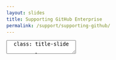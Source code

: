 ```yaml
---
layout: slides
title: Supporting GitHub Enterprise
permalink: /support/supporting-github/
---
```


<textarea id="source">
  class: title-slide

  <span class="mega-octicon octicon-mark-github"></span>
  <h1>Supporting GitHub Enterprise</h1>

  <footer>
    <div class="octicon-spacer"><span class="octicon octicon-logo-github"></span><span class="tagline">how people build software</span></div>
  </footer>
  ---
  class: title-top

  #Supporting GitHub Enterprise

  <div class="container">
    <div class="row">
      <div class="col-md-6">
        <div class="card">
          <div class="card-block">
            <div class="card-img-top text-left"><span class="mega-octicon octicon-checklist"></span><strong>&nbsp;Support Agenda:</strong></div>
            <ul class="card-text">
              <li>GitHub Enterprise Appliance</li>
              <li>Site Admins</li>
              <li>Gathering Support Bundles and Diagnostics</li>
              <li>Integrations and WebHooks</li>
              <li>Documentation and Resources</li>
            </ul>
          </div>
        </div>
      </div>
      <div class="col-md-6">
        <div class="card">
          <div class="card-block">
            <div class="card-img-top text-left"><span class="mega-octicon octicon-checklist"></span><strong>&nbsp;Support Agenda - Deep Dive:</strong></div>
            <ul class="card-text">
              <li>GitHub Enterprise Appliance Deep-Dive</li>
              <li>Management Console</li>
              <li>Reading Support Bundles and Diagnostics</li>
              <li>Understanding webhooks, API, and apps</li>
              <li>Upgrading GitHub Enterprise</li>
            </ul>
          </div>
        </div>
      </div>
    </div>
    <div class="row">
      <div class="col-md-12">
        <div class="card">
          <div class="card-block">
            <div class="card-img-top text-left"><span class="mega-octicon octicon-checklist"></span><strong>&nbsp;Sustainable Support and Best Practices</strong></div>
            <ul class="card-text">
              <li>GitHub's Support Structure</li>
              <li>Creating a Knowledge Base</li>
              <li>Escalating tickets and issues</li>
            </ul>
          </div>
        </div>
      </div>
    </div>
  </div>

  <footer>
    <div class="octicon-spacer"><span class="octicon octicon-logo-github"></span><span class="tagline">how people build software</span></div>
  </footer>
  ---
  class: title-slide

  <span class="mega-octicon octicon-mark-github"></span>
  <h1>The GitHub Appliance</h1>

  <footer>
    <div class="octicon-spacer"><span class="octicon octicon-logo-github"></span><span class="tagline">how people build software</span></div>
  </footer>
  ---
  class: title-top

  # GitHub Enterprise Appliance

  <div class="container">
    <div class="row">
      <div class="col-md-12">
        <div class="card">
          <div class="card-block">
            <div class="card-img-top text-left"><span class="mega-octicon octicon-checklist"></span><strong>&nbsp;The GitHub Appliance</strong></div>
            <ul class="card-text">
            </ul>
          </div>
        </div>
      </div>
    </div>
    <div class="row">
      <div class="col-md-6">
        <div class="card">
          <div class="card-block">
            <div class="card-img-top text-left"><span class="mega-octicon octicon-checklist"></span><strong>&nbsp;About</strong></div>
            <ul class="card-text">
              <li>Virtual image built on Linux delivered as a single appliance</li>
              <li>All necessary services and processes all held within</li>
              <li>Consistent experience from support perspective</li>
              <li>Maintenance of customer appliances supported by IBM DevOps Team</li>
              <li>Current release (May 2016) Enterprise 2.6</li>
            </ul>
          </div>
        </div>
      </div>
      <div class="col-md-6">
        <div class="card">
          <div class="card-block">
            <div class="card-img-top text-left"><span class="mega-octicon octicon-checklist"></span><strong>&nbsp;L1 Responsibilities</strong></div>
            <ul class="card-text">
            <li>Monitoring the appliance(s)</li>
            <li>Gathering Support Bundles and Diangnostics</li> 
            <li>Working with customers to enabling/disabling users on the appliance</li>
            <li>Enabling/disabling features on the appliance</li>
            <li>Running reports for our customers</li>
            <li>Being the face of GitHub at IBM!</li>
            </ul>
          </div>
        </div>
      </div>
    </div>
  </div>

   <footer>
    <div class="octicon-spacer"><span class="octicon octicon-logo-github"></span><span class="tagline">how people build software</span></div>
  </footer>
  
  ---
  class: title-top

  # GitHub Enterprise Appliance - Deep Dive

  <div class="container">
    <div class="row">
      <div class="col-md-12">
        <div class="card">
          <div class="card-block">
            <div class="card-img-top text-left"><span class="mega-octicon octicon-checklist"></span><strong>&nbsp;Appliance Deep Dive</strong></div>
            <ul class="card-text">
            <li>Note: Information up-to-date as of May 2016</li>
            </ul>
          </div>
        </div>
      </div>
    </div>
    <div class="row">
      <div class="col-md-6">
        <div class="card">
          <div class="card-block">
            <div class="card-img-top text-left"><span class="mega-octicon octicon-checklist"></span><strong>&nbsp;Appliance Deep Dive</strong></div>
            <ul class="card-text">
            <li>Server based on Ubuntu Server 12.04 LTS</li>
            <li>Two filesystems: User and Application, logically separated</li>
            <li>Variety of internal monitoring systems in place to feed external SNMP monitoring</li>
            <li>GitHub Enterprise is patched and updated regularly, pro-active</li>
            <li>Major releases every 3-4 months</li>
            </ul>
          </div>
        </div>
      </div>
      <div class="col-md-6">
        <div class="card">
          <div class="card-block">
            <div class="card-img-top text-left"><span class="mega-octicon octicon-checklist"></span><strong>&nbsp;Appliance Deep Dive</strong></div>
            <ul class="card-text">
            <li>A variety of TCP/UDP protocols</li>
            <li>Monitoring set up via SNMP (+collectd)</li>
            <li>GitLFS optionally supported</li>
            <li>Robust backup-utilities available to backup customer data</li>
            <li>Proxy server support available (Useful if customer is VIP'ing to Bluemix)</li>
            </ul>
          </div>
        </div>
      </div>
    </div>
  </div>

  <footer>
    <div class="octicon-spacer"><span class="octicon octicon-logo-github"></span><span class="tagline">how people build software</span></div>
  </footer>
  ---
  class: title-slide

  <span class="mega-octicon octicon-mark-github"></span>
  <h1>Site Admin and Management Console</h1>

  <footer>
    <div class="octicon-spacer"><span class="octicon octicon-logo-github"></span><span class="tagline">how people build software</span></div>
  </footer>
  ---
  class: title-top

  # Site Admin

  <div class="container">
    <div class="row">
      <div class="col-md-12">
        <div class="card">
          <div class="card-block">
            <div class="card-img-top text-left"><span class="mega-octicon octicon-checklist"></span><strong>&nbsp;Site Admin</strong></div>
            <ul class="card-text">
            </ul>
          </div>
        </div>
      </div>
    </div>
    <div class="row">
      <div class="col-md-6">
        <div class="card">
          <div class="card-block">
            <div class="card-img-top text-left"><span class="mega-octicon octicon-checklist"></span><strong>&nbsp;Features</strong></div>
            <ul class="card-text">
            <li>Used to manage the GitHub Enterprise installation</li>
            <li>Audit Logging for activity on the instance </li>
            <li>Run Reports to gather user, org and repository metrics</li>
            <li>Indexing gives view into ElasticSearch internal custer</li>
            <li>Manage custom applications that access the instance</li>
            </ul>
          </div>
        </div>
      </div>
      <div class="col-md-6">
        <div class="card">
          <div class="card-block">
            <div class="card-img-top text-left"><span class="mega-octicon octicon-checklist"></span><strong>&nbsp;Features</strong></div>
            <ul class="card-text">
            <li>File Storage - See usage, and GitLFS store</li>
            <li>Admin Center - Manage global settings</li>
            <li>Manage/Invite/Suspend Users</li>
            <li>Promote/Remove users at Site Admins</li>
            <li>Enterprise Admin API exposes some of these features</li>
            </ul>
          </div>
        </div>
      </div>
    </div>
  </div>

  <footer>
    <div class="octicon-spacer"><span class="octicon octicon-logo-github"></span><span class="tagline">how people build software</span></div>
  </footer>
  ---
  class: title-top

  # Site Admin

  <div class="container">
    <div class="row">
      <div class="col-md-12">
        <div class="card">
          <div class="card-block">
            <div class="card-img-top text-left"><span class="mega-octicon octicon-checklist"></span><strong>&nbsp;Management Console</strong></div>
            <ul class="card-text">
            </ul>
          </div>
        </div>
      </div>
    </div>
    <div class="row">
      <div class="col-md-6">
        <div class="card">
          <div class="card-block">
            <div class="card-img-top text-left"><span class="mega-octicon octicon-checklist"></span><strong>&nbsp;Features</strong></div>
            <ul class="card-text">
            <li>Used to manage high-level GitHub Enterprise Settings</li>
            <li>Managed by IBM Bluemix Support</li>
            <li>Manage Shell Access for Admins</li>
            <li>Configure DNS/NTP/IdP</li>
            <li>Check for Updates</li>
            </ul>
          </div>
        </div>
      </div>
      <div class="col-md-6">
        <div class="card">
          <div class="card-block">
            <div class="card-img-top text-left"><span class="mega-octicon octicon-checklist"></span><strong>&nbsp;Features</strong></div>
            <ul class="card-text">
            <li>Monitoring Dashboard</li>
            <li>Maintenance Mode</li>
            <li>GitHub Pages Accessibility</li>
            <li>Subdomain Isolation</li>
            <li>Enable log/collectd forwarding</li>
            </ul>
          </div>
        </div>
      </div>
    </div>
  </div>

  <footer>
    <div class="octicon-spacer"><span class="octicon octicon-logo-github"></span><span class="tagline">how people build software</span></div>
  </footer>
  ---
  class: title-slide

  <span class="mega-octicon octicon-mark-github"></span>
  <h1>Support Bundles and Diagnostics</h1>

  <footer>
    <div class="octicon-spacer"><span class="octicon octicon-logo-github"></span><span class="tagline">how people build software</span></div>
  </footer>
  ---
  class: title-top

  # Support Bundles

  <div class="container">
    <div class="row">
      <div class="col-md-12">
        <div class="card">
          <div class="card-block">
            <div class="card-img-top text-left"><span class="mega-octicon octicon-checklist"></span><strong>&nbsp;Support Bundles</strong></div>
            <ul class="card-text">
            </ul>
          </div>
        </div>
      </div>
    </div>
    <div class="row">
      <div class="col-md-6">
        <div class="card">
          <div class="card-block">
            <div class="card-img-top text-left"><span class="mega-octicon octicon-checklist"></span><strong>&nbsp;Use Cases</strong></div>
            <ul class="card-text">
            <li>Key for troubleshooting the appliance</li>
            <li>Sometimes user's issues will be system based</li>
            <li>Will need when escalating to L2/GitHub</li>
            <li>Useful to become comfortable with core components</li>
            <li>Determining webhook/polling issues</li>
            <li>Helpful to share with customer</li>
            </ul>
          </div>
        </div>
      </div>
      <div class="col-md-6">
        <div class="card">
          <div class="card-block">
            <div class="card-img-top text-left"><span class="mega-octicon octicon-checklist"></span><strong>&nbsp;How to Gather</strong></div>
            <ul class="card-text">
            <li>Two ways</li>
            <li>From Staff Tools -> Support</li>
            <li>From command line: 'ghe-support-bundle'</li>
            <li>Can take several minutes to gather and compile</li>
            <li>On large appliances, can be several hundred megs in size</li>
            </ul>
          </div>
        </div>
      </div>
    </div>
  </div>

   <footer>
    <div class="octicon-spacer"><span class="octicon octicon-logo-github"></span><span class="tagline">how people build software</span></div>
   </footer>
  ---
  class: title-top

  # Diagnostics

  <div class="container">
    <div class="row">
      <div class="col-md-12">
        <div class="card">
          <div class="card-block">
            <div class="card-img-top text-left"><span class="mega-octicon octicon-checklist"></span><strong>&nbsp;Diagnostics</strong></div>
            <ul class="card-text">
            </ul>
          </div>
        </div>
      </div>
    </div>
    <div class="row">
      <div class="col-md-6">
        <div class="card">
          <div class="card-block">
            <div class="card-img-top text-left"><span class="mega-octicon octicon-checklist"></span><strong>&nbsp;Use Cases</strong></div>
            <ul class="card-text">
            <li>Key for troubleshooting the appliance</li>
            <li>Finding performance issues</li>
            <li>Report on core components</li>
            <li>Logfile size reporting</li>
            </ul>
          </div>
        </div>
      </div>
      <div class="col-md-6">
        <div class="card">
          <div class="card-block">
            <div class="card-img-top text-left"><span class="mega-octicon octicon-checklist"></span><strong>&nbsp;How to Gather</strong></div>
            <ul class="card-text">
            <li>Two ways</li>
            <li>http(s)://(INSTANCENAME)/setup/diagnostics</li>
            <li>From command line: 'ghe-diagnostics'</li>
            <li>Can take several minutes to gather and compile</li>
            <li>Great for providing to L2/GitHub for escalation</li>
            </ul>
          </div>
        </div>
      </div>
    </div>
  </div>

    <footer>
    <div class="octicon-spacer"><span class="octicon octicon-logo-github"></span><span class="tagline">how people build software</span></div>
    </footer>
  ---
  class: title-slide

  <span class="mega-octicon octicon-mark-github"></span>
  <h1>Reading Support Bundles and Diagnostics</h1>

  <footer>
    <div class="octicon-spacer"><span class="octicon octicon-logo-github"></span><span class="tagline">how people build software</span></div>
  </footer>
  ---
  class: title-top

  # Deconstructing Support Bundles

  <div class="container">
    <div class="row">
      <div class="col-md-12">
        <div class="card">
          <div class="card-block">
            <div class="card-img-top text-left"><span class="mega-octicon octicon-checklist"></span><strong>&nbsp;Support Bundles</strong></div>
            <ul class="card-text">
            </ul>
          </div>
        </div>
      </div>
    </div>
    <div class="row">
      <div class="col-md-6">
        <div class="card">
          <div class="card-block">
            <div class="card-img-top text-left"><span class="mega-octicon octicon-checklist"></span><strong>&nbsp;What bundles contain</strong></div>
            <ul class="card-text">
            <li>Metadata and Diagnostics of GHE</li>
            <li>System logs</li>
            <li>Services supporting GHE</li>
            <li>Apps supporting the platform</li>
            <li>Database logging</li>
            </ul>
          </div>
        </div>
      </div>
      <div class="col-md-6">
        <div class="card">
          <div class="card-block">
            <div class="card-img-top text-left"><span class="mega-octicon octicon-checklist"></span><strong>&nbsp;Notable Logs</strong></div>
            <ul class="card-text">
            <li>babeld.log</li>
            <li>exceptions.log</li>
            <li>production.log</li>
            <li>gitauth.log</li>
            <li>auth.log</li>
            <li>resque.log</li>
            <li>audit.log</li>
            </ul>
          </div>
        </div>
      </div>
    </div>
  </div>

    <footer>
    <div class="octicon-spacer"><span class="octicon octicon-logo-github"></span><span class="tagline">how people build software</span></div>
    </footer>
  ---
  class: title-top

  # Deconstructing Diagnostics

  <div class="container">
    <div class="row">
      <div class="col-md-12">
        <div class="card">
          <div class="card-block">
            <div class="card-img-top text-left"><span class="mega-octicon octicon-checklist"></span><strong>&nbsp;Diagnostics</strong></div>
            <ul class="card-text">
            </ul>
          </div>
        </div>
      </div>
    </div>
    <div class="row">
      <div class="col-md-6">
        <div class="card">
          <div class="card-block">
            <div class="card-img-top text-left"><span class="mega-octicon octicon-checklist"></span><strong>&nbsp;What they contain</strong></div>
            <ul class="card-text">
            <li>Lightweight compared to support bunlde</li>
            <li>Appliance Performance Snapshot</li>
            <li>Licensing information</li>
            <li>Various system/network settings</li>
            <li>Infrastructure settings related to the VM</li>
            </ul>
          </div>
        </div>
      </div>
      <div class="col-md-6">
        <div class="card">
          <div class="card-block">
            <div class="card-img-top text-left"><span class="mega-octicon octicon-checklist"></span><strong>&nbsp;Considerations</strong></div>
            <ul class="card-text">
            <li>Good for auditing the instance</li>
            <li>See customer utilization</li>
            <li>Audit the license count</li>
            <li>GitHub (L3) may request periodically</li>
            <li>Customer probably won't request</li>
            </ul>
          </div>
        </div>
      </div>
    </div>
  </div>
  
    <footer>
    <div class="octicon-spacer"><span class="octicon octicon-logo-github"></span><span class="tagline">how people build software</span></div>
    </footer>
  ---
  class: title-slide

  <span class="mega-octicon octicon-mark-github"></span>
  <h1>Integrations+Webhooks, The GitHub API, and custom applications</h1>

  <footer>
    <div class="octicon-spacer"><span class="octicon octicon-logo-github"></span><span class="tagline">how people build software</span></div>
  </footer>
  ---
  class: title-top

  # Integrations

  <div class="container">
    <div class="row">
      <div class="col-md-12">
        <div class="card">
          <div class="card-block">
            <div class="card-img-top text-left"><span class="mega-octicon octicon-checklist"></span><strong>&nbsp;Integrations</strong></div>
            <ul class="card-text">
            </ul>
          </div>
        </div>
      </div>
    </div>
    <div class="row">
      <div class="col-md-6">
        <div class="card">
          <div class="card-block">
            <div class="card-img-top text-left"><span class="mega-octicon octicon-checklist"></span><strong>&nbsp;Reasons Why</strong></div>
            <ul class="card-text">
            <li>Continous Integration</li>
            <li>Project Management</li>
            <li>ChatOps</li>
            <li>Approval gates</li>
            <li>Accelerate work in IDEs</li>
            </ul>
          </div>
        </div>
      </div>
      <div class="col-md-6">
        <div class="card">
          <div class="card-block">
            <div class="card-img-top text-left"><span class="mega-octicon octicon-checklist"></span><strong>&nbsp;Setting up integrations</strong></div>
            <ul class="card-text">
            <li>Simple and straightforward</li>
            <li>Organization vs Repository</li>
            <li>Standardized format for messaging</li>
            <li>Easy to re-trigger messaging</li>
            <li>Easy to setup authentication</li>
            </ul>
          </div>
        </div>
      </div>
    </div>
  </div> 
   <footer>
    <div class="octicon-spacer"><span class="octicon octicon-logo-github"></span><span class="tagline">how people build software</span></div>
   </footer>
  ---
  class: title-top

  # WebHooks

  <div class="container">
    <div class="row">
      <div class="col-md-12">
        <div class="card">
          <div class="card-block">
            <div class="card-img-top text-left"><span class="mega-octicon octicon-checklist"></span><strong>&nbsp;WebHooks</strong></div>
            <ul class="card-text">
            </ul>
          </div>
        </div>
      </div>
    </div>
    <div class="row">
      <div class="col-md-6">
        <div class="card">
          <div class="card-block">
            <div class="card-img-top text-left"><span class="mega-octicon octicon-checklist"></span><strong>&nbsp;Reasons Why</strong></div>
            <ul class="card-text">
            <li>Trigger on event criteria</li>
            <li>Help enforce quality</li>
            <li>Auditing for large files</li>
            <li>Assist in scanning code after the commit</li>
            <li>Infrastructure automation</li>
            </ul>
          </div>
        </div>
      </div>
      <div class="col-md-6">
        <div class="card">
          <div class="card-block">
            <div class="card-img-top text-left"><span class="mega-octicon octicon-checklist"></span><strong>&nbsp;Anatomy</strong></div>
            <ul class="card-text">
            <li>JSON formatted</li>
            <li>Always delivered via HTTP POST</li>
            <li>Split between headers and payload</li>
            <li>Headers "X-GitHub" contain SHA and event type</li>
            <li>Payload mix of git and GitHub data</li>
            </ul>
          </div>
        </div>
      </div>
    </div>
  </div>
  <footer>
    <div class="octicon-spacer"><span class="octicon octicon-logo-github"></span><span class="tagline">how people build software</span></div>
   </footer>
  ---
  class: title-top

  # The GitHub API

  <div class="container">
    <div class="row">
      <div class="col-md-12">
        <div class="card">
          <div class="card-block">
            <div class="card-img-top text-left"><span class="mega-octicon octicon-checklist"></span><strong>&nbsp;The GitHub API</strong></div>
            <ul class="card-text">
            </ul>
          </div>
        </div>
      </div>
    </div>
    <div class="row">
      <div class="col-md-6">
        <div class="card">
          <div class="card-block">
            <div class="card-img-top text-left"><span class="mega-octicon octicon-checklist"></span><strong>&nbsp;Ways to access</strong></div>
            <ul class="card-text">
            <li>http(s)://instancename/api/v3/</li>
            <li>cURL for testing</li>
            <li>Libraries in major languages</li>
            <li>Auth at user level</li>
            <li>Tokens allow for scoped access</li>
            </ul>
          </div>
        </div>
      </div>
      <div class="col-md-6">
        <div class="card">
          <div class="card-block">
            <div class="card-img-top text-left"><span class="mega-octicon octicon-checklist"></span><strong>&nbsp;Troubleshooting</strong></div>
            <ul class="card-text">
            <li>L1 handles a lot of API support</li>
            <li>Always attempt to re-recreate</li>
            <li>Sometimes issues are environmental</li>
            <li>Go the extra step for our customers</li>
            <li>You may receive customer feedback. Yay!</li>
            </ul>
          </div>
        </div>
      </div>
    </div>
  </div>
  <footer>
    <div class="octicon-spacer"><span class="octicon octicon-logo-github"></span><span class="tagline">how people build software</span></div>
   </footer>
  ---
  class: title-top

  # Applications connecting to GitHub 

  <div class="container">
    <div class="row">
      <div class="col-md-12">
        <div class="card">
          <div class="card-block">
            <div class="card-img-top text-left"><span class="mega-octicon octicon-checklist"></span><strong>&nbsp;Applications</strong></div>
            <ul class="card-text">
            </ul>
          </div>
        </div>
      </div>
    </div>
    <div class="row">
      <div class="col-md-6">
        <div class="card">
          <div class="card-block">
            <div class="card-img-top text-left"><span class="mega-octicon octicon-checklist"></span><strong>&nbsp;Applications vs tokenized API</strong></div>
            <ul class="card-text">
            <li>Applications need to be registered</li>
            <li>OAuth2 via web flow/oauth api (Preview mode)</li>
            <li>Access private data with user permission</li>
            <li>Preferred over Basic Authentication</li>
            <li>Access can be scoped</li>
            </ul>
          </div>
        </div>
      </div>
      <div class="col-md-6">
        <div class="card">
          <div class="card-block">
            <div>
              <div class="card-img-top text-left"><span class="mega-octicon octicon-checklist"></span><strong>&nbsp;Considerations</strong></div>
            </div>
            <ul class="card-text">
            <li>Sizable portion of L1 Support</li>
            <li>We provide excellent documentation</li>
            <li>Experiment for familiarity</li>
            <li>GitHub Support has your back!</li>
            <li>Please provide customer feedback to us</li>
            </ul>
          </div>
        </div>
      </div>
    </div>
  </div>
  <footer>
    <div class="octicon-spacer"><span class="octicon octicon-logo-github"></span><span class="tagline">how people build software</span></div>
   </footer>
  ---
  class: title-top

  # OAuth Flow 

  <div class="container">
    <div class="row">
      <div class="col-md-12">
        <div class="card">
          <div class="card-block">
            <div class="card-img-top text-left"><span class="mega-octicon octicon-checklist"></span><strong>Understanding OAuth Flow </strong></div>
            <ul class="card-text">
            </ul>
          </div>
        </div>
      </div>
    </div>
    <div class="row">
      <div class="col-md-12">
        <div class="card">
          <div class="card-block">
            <div class="card-img-top text-left"><span class="mega-octicon octicon-checklist"></span><strong>&nbsp;</strong></div>
           <img src="/images/oauth2_flow.png" height="50%" width="50%">          
          </div>
        </div>
      </div> 
    </div>
  </div>
  <footer>
    <div class="octicon-spacer"><span class="octicon octicon-logo-github"></span><span class="tagline">how people build software</span></div>
   </footer>
  ---
  class: title-slide

  <span class="mega-octicon octicon-mark-github"></span>
  <h1>Documentation and Resources</h1>

  <footer>
    <div class="octicon-spacer"><span class="octicon octicon-logo-github"></span><span class="tagline">how people build software</span></div>
  </footer>
  ---
  class: title-top

  # Documentation and Resources

  <div class="container">
    <div class="row">
      <div class="col-md-12">
        <div class="card">
          <div class="card-block">
            <div class="card-img-top text-left"><span class="mega-octicon octicon-checklist"></span><strong>&nbsp;Documentation and Resources</strong></div>
            <ul class="card-text">
            </ul>
          </div>
        </div>
      </div>
    </div>
    <div class="row">
      <div class="col-md-6">
        <div class="card">
          <div class="card-block">
            <div class="card-img-top text-left"><span class="mega-octicon octicon-checklist"></span><strong>&nbsp;Using GitHub</strong></div>
            <ul class="card-text">
            <li><a href="http://git-scm.com/">Learning git</a></li>
            <li><a href="http://learngitbranching.js.org/">git Branching</a></li>
            <li><a href="https://www.youtube.com/playlist?list=PLg7s6cbtAD16MZFt8waA38gATo5jxcDEp">GitHub Integrations Playlist</a></li>
            <li><a href="https://guides.github.com/introduction/flow/">GitHub Flow</a></li>
            <li><a href="https://guides.github.com/activities/forking/">Introduction to Forking</a></li>
            </ul>
          </div>
        </div>
      </div>
      <div class="col-md-6">
        <div class="card">
          <div class="card-block">
            <div class="card-img-top text-left"><span class="mega-octicon octicon-checklist"></span><strong>&nbsp;Supporting GitHub</strong></div>
            <ul class="card-text">
            <li><a href="https://developer.github.com/v3/">GitHub API Guides</a></li>
            <li><a href="https://github.zendesk.com/">ZenDesk (Contacting us)</a></li>
            <li><a href="https://help.github.com/enterprise/2.6/admin/">GitHub Enterprise Admin Guide</a></li>
            <li><a href="https://help.github.com/enterprise/2.6/user/">GitHub Enterprise User Guides</a></li>
            <li><a href="https://help.github.com/enterprise/2.6/admin/guides/user-management/">GitHub Enterprise User Management</a></li>
            </ul>
          </div>
        </div>
      </div>
    </div>
  </div>
  <footer>
    <div class="octicon-spacer"><span class="octicon octicon-logo-github"></span><span class="tagline">how people build software</span></div>
   </footer>
  ---
  class: title-slide

  <span class="mega-octicon octicon-mark-github"></span>
  <h1>Upgrading GitHub Enterprise</h1>

  <footer>
    <div class="octicon-spacer"><span class="octicon octicon-logo-github"></span><span class="tagline">how people build software</span></div>
  </footer>
  ---
  class: title-top

  # Documentation and Resources

  <div class="container">
    <div class="row">
      <div class="col-md-12">
        <div class="card">
          <div class="card-block">
            <div class="card-img-top text-left"><span class="mega-octicon octicon-checklist"></span><strong>&nbsp;Upgrading GitHub Enterprise</strong></div>
            <ul class="card-text">
            </ul>
          </div>
        </div>
      </div>
    </div>
    <div class="row">
      <div class="col-md-6">
        <div class="card">
          <div class="card-block">
            <div class="card-img-top text-left"><span class="mega-octicon octicon-checklist"></span><strong>&nbsp;Consideratiosn</strong></div>
            <ul class="card-text">
            <li>Upgrades typically take minutes</li>
            <li>Longest effort involves backups</li>
            <li>Check for upgrades in Management Console</li>
            <li>Prioritize security patches over all</li>
            <li>Customer has no access during upgrade</li>
            </ul>
          </div>
        </div>
      </div>
      <div class="col-md-6">
        <div class="card">
          <div class="card-block">
            <div class="card-img-top text-left"><span class="mega-octicon octicon-checklist"></span><strong>&nbsp;Best Practices</strong></div>
            <ul class="card-text">
            <li>Define an outage period</li>
            <li>Encourage customers to run backup-utils</li>
            <li>Experiment with major releases in labs</li>
            <li>Stagger upgrades across customer base</li>
            <li>No customer more than 2 major releases behind</li>
            </ul>
          </div>
        </div>
      </div>
    </div>
  </div>
  <footer>
    <div class="octicon-spacer"><span class="octicon octicon-logo-github"></span><span class="tagline">how people build software</span></div>
   </footer>  
  ---
  class: title-slide

  <span class="mega-octicon octicon-mark-github"></span>
  <h1>Sustainablility and Best Practices to scale GitHub Support for MSPs</h1>

  <footer>
    <div class="octicon-spacer"><span class="octicon octicon-logo-github"></span><span class="tagline">how people build software</span></div>
  </footer>
  ---
  class: title-top

  # GitHub's Support Structure 

  <div class="container">
    <div class="row">
      <div class="col-md-12">
        <div class="card">
          <div class="card-block">
            <div class="card-img-top text-left"><span class="mega-octicon octicon-checklist"></span><strong>&nbsp;GitHub's Support Structure</strong></div>
            <ul class="card-text">
            </ul>
          </div>
        </div>
      </div>
    </div>
    <div class="row">
      <div class="col-md-6">
        <div class="card">
          <div class="card-block">
            <div class="card-img-top text-left"><span class="mega-octicon octicon-checklist"></span><strong>&nbsp;Strategic</strong></div>
            <ul class="card-text">
            <li>World Class Support</li>
            <li>Respond + Resolve Quickly</li>
            <li>As few emails as possible</li>
            <li>Bring in help early</li>
            <li>Own customer feedback</li>
            </ul>
          </div>
        </div>
      </div>
      <div class="col-md-6">
        <div class="card">
          <div class="card-block">
            <div class="card-img-top text-left"><span class="mega-octicon octicon-checklist"></span><strong>&nbsp;Tactical</strong></div>
            <ul class="card-text">
            <li>Shift-based around the clock support</li>
            <li>Defined urgent/non-urgent response times</li>
            <li>Contribute to release QA</li>
            <li>3 Levels of Support</li>            
            </ul>
          </div>
        </div>
      </div>
    </div>
  </div>
  <footer>
    <div class="octicon-spacer"><span class="octicon octicon-logo-github"></span><span class="tagline">how people build software</span></div>
   </footer>
  ---
  class: title-top

  # Creating a Knowledge Base 

  <div class="container">
    <div class="row">
      <div class="col-md-12">
        <div class="card">
          <div class="card-block">
            <div class="card-img-top text-left"><span class="mega-octicon octicon-checklist"></span><strong>&nbsp;Creating a Knowledge Base</strong></div>
            <ul class="card-text">
            </ul>
          </div>
        </div>
      </div>
    </div>
    <div class="row">
      <div class="col-md-6">
        <div class="card">
          <div class="card-block">
            <div class="card-img-top text-left"><span class="mega-octicon octicon-checklist"></span><strong>&nbsp;Customer-Facing</strong></div>
            <ul class="card-text">
            <li>Create a series of how-tos for common issues</li>
            <li>Use your expertise to win our customers</li>
            <li>Reguarly update software release pages</li>
            <li>Update with trends seen for proactive support</li>
            <li>Reach out to our customers</li>
            </ul>
          </div>
        </div>
      </div>
      <div class="col-md-6">
        <div class="card">
          <div class="card-block">
            <div class="card-img-top text-left"><span class="mega-octicon octicon-checklist"></span><strong>&nbsp;Internal</strong></div>
            <ul class="card-text">
            <li>Run metrics regularly against issue tracker and each instance</li>
            <li>Create canned replies for customers</li>
            <li>Define escalation paths</li>
            <li>Define support time and handoff</li>
            <li>Keep GitHub Escalation info handy</li>
            </ul>
          </div>
        </div>
      </div>
    </div>
  </div>
  <footer>
    <div class="octicon-spacer"><span class="octicon octicon-logo-github"></span><span class="tagline">how people build software</span></div>
   </footer>
  ---
  class: title-top

  # Escalation Paths internally and to GitHub

  <div class="container">
    <div class="row">
      <div class="col-md-12">
        <div class="card">
          <div class="card-block">
            <div class="card-img-top text-left"><span class="mega-octicon octicon-checklist"></span><strong>&nbsp;Escalation</strong></div>
            <ul class="card-text">
            </ul>
          </div>
        </div>
      </div>
    </div>
    <div class="row">
      <div class="col-md-6">
        <div class="card">
          <div class="card-block">
            <div class="card-img-top text-left"><span class="mega-octicon octicon-checklist"></span><strong>&nbsp;L1 -> L2</strong></div>
            <ul class="card-text">
            <li>Customer cannot resolve</li>
            <li>Documentation cannot resolve</li>
            <li>Is actively preventing development</li>
            <li>Appliance setting may need change</li>
            <li>Infrastructure work needed</li>
            </ul>
          </div>
        </div>
      </div>
      <div class="col-md-6">
        <div class="card">
          <div class="card-block">
            <div class="card-img-top text-left"><span class="mega-octicon octicon-checklist"></span><strong>&nbsp;L2 -> GitHub</strong></div>
            <ul class="card-text">
            <li>Typically code related</li>
            <li>Issue internal to appliance</li>
            <li>Infrastructure ruled out</li>
            <li>Can not resolve within reasonable time</li>
            <li>Always provide Support Bundles!</li>
            </ul>
          </div>
        </div>
      </div>
    </div>
  </div>
  <footer>
    <div class="octicon-spacer"><span class="octicon octicon-logo-github"></span><span class="tagline">how people build software</span></div>
   </footer>
  ---
  class: title-top

  # Escalating to GitHub Enterprise Support

  <div class="container">
    <div class="row">
      <div class="col-md-12">
        <div class="card">
          <div class="card-block">
            <div class="card-img-top text-left"><span class="mega-octicon octicon-checklist"></span><strong>&nbsp;Escalating to GitHub Enterprise Support</strong></div>
            <ul class="card-text">
            </ul>
          </div>
        </div>
      </div>
    </div>
    <div class="row">
      <div class="col-md-6">
        <div class="card">
          <div class="card-block">
            <div class="card-img-top text-left"><span class="mega-octicon octicon-checklist"></span><strong>Opening Tickets</strong></div>
            <ul class="card-text">
            <li>Open a new ticket in GitHub ZenDesk https://git.io/voaUg</li>
            <li>Describe the issue, and steps taken to reproduce and troubleshoot</li>
            <li>Full error messages and screenshots are useful</li>
            <li>"Urgent" is reserved for production outages.</li>
            </ul>
          </div>
        </div>
      </div>
      <div class="col-md-6">
        <div class="card">
          <div class="card-block">
            <div class="card-img-top text-left"><span class="mega-octicon octicon-checklist"></span><strong>Generate/Upload a support bundle</strong></div>
            <ul class="card-text">
            <li>Download Support Bundle from http(s)://[your-hostname]/setup/support</li>
            <li>Upload directly via SSH: <strong>ssh -p 122 admin@hostname -- 'ghe-support-bundle -t ticket-id'</strong></li>
            </ul>
          </div>
        </div>
      </div>
    </div>
  </div>
   <footer>
    <div class="octicon-spacer"><span class="octicon octicon-logo-github"></span><span class="tagline">how people build software</span></div>
   </footer>
  
  <footer>
    <div class="octicon-spacer"><span class="octicon octicon-logo-github"></span><span class="tagline">how people build software</span></div>
   </footer>    
</textarea>
